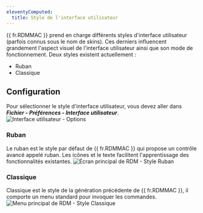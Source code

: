 ```yaml
---
eleventyComputed:
  title: Style de l'interface utilisateur
---
```

{{ fr.RDMMAC }} prend en charge différents styles d'interface utilisateur (parfois connus sous le nom de skins). Ces derniers influencent grandement l'aspect visuel de l'interface utilisateur ainsi que son mode de fonctionnement. Deux styles existent actuellement :

* Ruban
* Classique

## Configuration

Pour sélectionner le style d'interface utilisateur, vous devez aller dans ***Fichier - Préférences - Interface utilisateur***.
![Interface utilisateur - Options](https://cdnweb.devolutions.net/docs/docs_en_rdm_mac_clip6001.png)

### Ruban

Le ruban est le style par défaut de {{ fr.RDMMAC }} qui propose un contrôle avancé appelé ruban. Les icônes et le texte facilitent l'apprentissage des fonctionnalités existantes.
![Écran principal de RDM - Style Ruban](https://cdnweb.devolutions.net/docs/docs_en_rdm_mac_clip10550.png)

### Classique

Classique est le style de la génération précédente de {{ fr.RDMMAC }}, il comporte un menu standard pour invoquer les commandes.
![Menu principal de RDM - Style Classique](https://cdnweb.devolutions.net/docs/docs_en_rdm_mac_clip10551.png)
